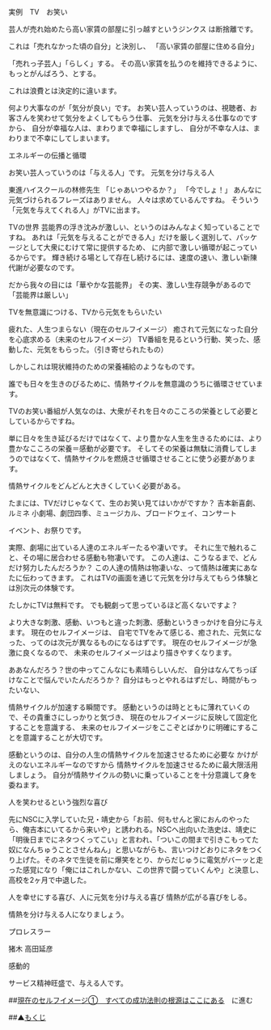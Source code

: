 実例　TV　お笑い

芸人が売れ始めたら高い家賃の部屋に引っ越すというジンクス
は断捨離です。

これは「売れなかった頃の自分」と決別し、
「高い家賃の部屋に住める自分」

「売れっ子芸人」「らしく」する。
その高い家賃を払うのを維持できるように、もっとがんばろう、とする。

これは浪費とは決定的に違います。

何より大事なのが「気分が良い」です。
お笑い芸人っていうのは、視聴者、お客さんを笑わせて気分をよくしてもらう仕事、
元気を分け与える仕事なのですから、
自分が幸福な人は、まわりまで幸福にしますし、
自分が不幸な人は、まわりまで不幸にしてしまいます。

エネルギーの伝播と循環

お笑い芸人っていうのは「与える人」です。
元気を分け与える人

東進ハイスクールの林修先生
「じゃあいつやるか？」
「今でしょ！」
あんなに元気づけられるフレーズはありません。
人々は求めているんですね。
そういう「元気を与えてくれる人」がTVに出ます。

TVの世界
芸能界の浮き沈みが激しい、というのはみんなよく知っていることですね。
あれは「元気を与えることができる人」だけを厳しく選別して、パッケージとして大衆にむけて常に提供するため、
に内部で激しい循環が起こっているからです。
輝き続ける場として存在し続けるには、速度の速い、激しい新陳代謝が必要なのです。

だから我々の目には「華やかな芸能界」
その実、激しい生存競争があるので「芸能界は厳しい」

TVを無意識につける、TVから元気をもらいたい

疲れた、人生つまらない（現在のセルフイメージ）
癒されて元気になった自分を心底求める（未来のセルフイメージ）
TV番組を見るという行動、笑った、感動した、元気をもらった。（引き寄せられたもの）

しかしこれは現状維持のための栄養補給のようなものです。

誰でも日々を生きのびるために、情熱サイクルを無意識のうちに循環させています。

TVのお笑い番組が人気なのは、大衆がそれを日々のこころの栄養として必要としているからですね。

単に日々を生き延びるだけではなくて、より豊かな人生を生きるためには、より豊かなこころの栄養＝感動が必要です。
そしてその栄養は無駄に消費してしまうのではなくて、情熱サイクルを燃焼させ循環させることに使う必要があります。

情熱サイクルをどんどんと大きくしていく必要がある。

たまには、TVだけじゃなくて、生のお笑い見てはいかがですか？
吉本新喜劇、ルミネ
小劇場、劇団四季、ミュージカル、ブロードウェイ、コンサート

イベント、お祭りです。

実際、劇場に出ている人達のエネルギーたるや凄いです。
それに生で触れること、その場に居合わせる感動も物凄いです。
この人達は、こうなるまで、どんだけ努力したんだろうか？
この人達の情熱は物凄いな、って情熱は確実にあなたに伝わってきます。
これはTVの画面を通じて元気を分け与えてもらう体験とは別次元の体験です。

たしかにTVは無料です。
でも観劇って思っているほど高くないですよ？

より大きな刺激、感動、いつもと違った刺激、感動というきっかけを自分に与えます。
現在のセルフイメージは、
自宅でTVをみて感じる、癒された、元気になった、ってのは次元が異なるものになるはずです。
現在のセルフイメージが急激に良くなるので、
未来のセルフイメージはより描きやすくなります。

ああなんだろう？世の中ってこんなにも素晴らしいんだ、
自分はなんてちっぽけなことで悩んでいたんだろうか？
自分はもっとやれるはずだし、時間がもったいない、

情熱サイクルが加速する瞬間です。
感動というのは時とともに薄れていくので、その貴重さにしっかりと気づき、
現在のセルフイメージに反映して固定化することを意識する、
未来のセルフイメージをここぞとばかりに明確にすることを意識することが大切です。

感動というのは、自分の人生の情熱サイクルを加速させるために必要な
かけがえのないエネルギーなのですから
情熱サイクルを加速させるために最大限活用しましょう。
自分が情熱サイクルの勢いに乗っていることを十分意識して身を委ねます。

人を笑わせるという強烈な喜び

先にNSCに入学していた兄・靖史から「お前、何もせんと家におんのやったら、俺吉本にいてるから来いや」と誘われる。NSCへ出向いた浩史は、靖史に「明後日までにネタつくってこい」と言われ、「ついこの間まで引きこもってた奴になんちゅうことさせんねん」と思いながらも、言いつけどおりにネタをつくり上げた。そのネタで生徒を前に爆笑をとり、からだじゅうに電気がバーッと走った感覚になり「俺にはこれしかない、この世界で闘っていくんや」と決意し、高校を2ヶ月で中退した。

人を幸せにする喜び、人に元気を分け与える喜び
情熱が広がる喜びをしる。

情熱を分け与える人になりましょう。

プロレスラー

猪木
高田延彦

感動的

サービス精神旺盛で、与える人です。

##[現在のセルフイメージ①　すべての成功法則の根源はここにある](/contents/entry2/entry.html)　に進む

##▲[もくじ](/contents/a_index/entry.html)